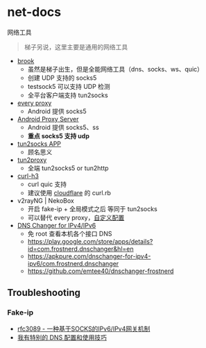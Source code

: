 # net-docs
网络工具

> 梯子另说，这里主要是通用的网络工具

- [brook](https://github.com/txthinking/brook)
  - 虽然是梯子出生，但是全能网络工具（dns、socks、ws、quic）
  - 创建 UDP 支持的 socks5
  - testsock5 可以支持 UDP 检测
  - 全平台客户端支持 tun2socks
- [every proxy](https://play.google.com/store/apps/details?id=com.gorillasoftware.everyproxy&hl=en_US)
  - Android 提供 socks5
- [Android Proxy Server](https://play.google.com/store/apps/details?id=cn.adonet.proxyevery&hl=en_US)
  - Android 提供 socks5、ss
  - **重点 socks5 支持 udp**
- [tun2socks APP](https://play.google.com/store/apps/details?id=com.elseplus.tun2socks&hl=en_US)
  - 顾名思义
- [tun2proxy](https://github.com/tun2proxy/tun2proxy)
  - 全端 tun2socks5 or tun2http
- [curl-h3](https://gist.github.com/sinwoobang/c83af540a2df8b149a59007e5f5814ec)
  - curl quic 支持
  - 建议使用 [cloudflare](https://dev.to/gjrdiesel/installing-curl-with-http3-on-macos-2di2) 的 curl.rb
- v2rayNG | NekoBox
  - 开启 fake-ip + 全局模式之后 等同于 tun2socks
  - 可以替代 every proxy，[自定义配置](https://github.com/eric-gitta-moore/sub-diversion-rules/blob/main/src/sing-box/direct-socks.json)
- [DNS Changer for IPv4/IPv6](https://github.com/XTLS/Xray-core/issues/2280#issuecomment-1616774179)
  - 免 root 查看本机各个接口 DNS
  - https://play.google.com/store/apps/details?id=com.frostnerd.dnschanger&hl=en
  - https://apkpure.com/dnschanger-for-ipv4-ipv6/com.frostnerd.dnschanger
  - https://github.com/emtee40/dnschanger-frostnerd

## Troubleshooting

### Fake-ip
- [rfc3089 - 一种基于SOCKS的IPv6/IPv4网关机制](https://rfc2cn.com/rfc3089.html)
- [我有特别的 DNS 配置和使用技巧](https://blog.skk.moe/post/i-have-my-unique-dns-setup/)
